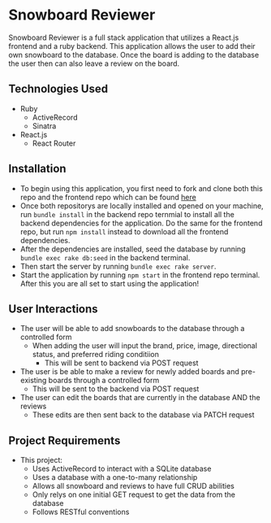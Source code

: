 # Snowboard Reviewer

Snowboard Reviewer is a full stack application that utilizes a React.js frontend and a ruby backend. This application allows the user to add their own snowboard to the database. Once the board is adding to the database the user then can also leave a review on the board.

## Technologies Used

* Ruby
  * ActiveRecord
  * Sinatra
* React.js
  * React Router

## Installation

* To begin using this application, you first need to fork and clone both this repo and the frontend repo which can be found [here](https://github.com/Creasser/Snowboard-Reviewer-Frontend)
* Once both repositorys are locally installed and opened on your machine, run ``` bundle install ``` in the backend repo ternmial to install all the backend dependencies for the application. Do the same for the frontend repo, but run ``` npm install ``` instead to download all the frontend dependencies.
* After the dependencies are installed, seed the database by running ``` bundle exec rake db:seed ``` in the backend terminal.
* Then start the server by running ``` bundle exec rake server ```.
* Start the application by running ``` npm start ``` in the frontend repo terminal. After this you are all set to start using the application!

## User Interactions

* The user will be able to add snowboards to the database through a controlled form
  * When adding the user will input the brand, price, image, directional status, and preferred riding conditiion
    * This will be sent to backend via POST request
* The user is be able to make a review for newly added boards and pre-existing boards through a controlled form
  * This will be sent to the backend via POST request
* The user can edit the boards that are currently in the database AND the reviews
  * These edits are then sent back to the database via PATCH request

## Project Requirements
* This project:
  * Uses ActiveRecord to interact with a SQLite database
  * Uses a database with a one-to-many relationship
  * Allows all snowboard and reviews to have full CRUD abilities
  * Only relys on one initial GET request to get the data from the database
  * Follows RESTful conventions